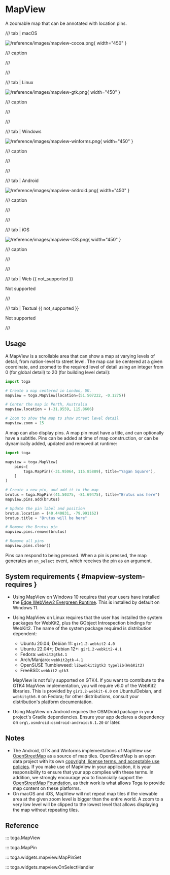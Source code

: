 # MapView

A zoomable map that can be annotated with location pins.

/// tab | macOS

![/reference/images/mapview-cocoa.png](/reference/images/mapview-cocoa.png){ width="450" }

/// caption

///

<!-- TODO: Update alt text -->

///

/// tab | Linux

![/reference/images/mapview-gtk.png](/reference/images/mapview-gtk.png){ width="450" }

/// caption

///

<!-- TODO: Update alt text -->

///

/// tab | Windows

![/reference/images/mapview-winforms.png](/reference/images/mapview-winforms.png){ width="450" }

/// caption

///

<!-- TODO: Update alt text -->

///

/// tab | Android

![/reference/images/mapview-android.png](/reference/images/mapview-android.png){ width="450" }

/// caption

///

<!-- TODO: Update alt text -->

///

/// tab | iOS

![/reference/images/mapview-iOS.png](/reference/images/mapview-iOS.png){ width="450" }

/// caption

///

<!-- TODO: Update alt text -->

///

/// tab | Web {{ not_supported }}

Not supported

///

/// tab | Textual {{ not_supported }}

Not supported

///

## Usage

A MapView is a scrollable area that can show a map at varying levels of detail, from nation-level to street level. The map can be centered at a given coordinate, and zoomed to the required level of detail using an integer from 0 (for global detail) to 20 (for building level detail):

```python
import toga

# Create a map centered in London, UK.
mapview = toga.MapView(location=(51.507222, -0.1275))

# Center the map in Perth, Australia
mapview.location = (-31.9559, 115.8606)

# Zoom to show the map to show street level detail
mapview.zoom = 15
```

A map can also display pins. A map pin must have a title, and can optionally have a subtitle. Pins can be added at time of map construction, or can be dynamically added, updated and removed at runtime:

```python
import toga

mapview = toga.MapView(
    pins=[
        toga.MapPin((-31.95064, 115.85889), title="Yagan Square"),
    ]
)

# Create a new pin, and add it to the map
brutus = toga.MapPin((41.50375, -81.69475), title="Brutus was here")
mapview.pins.add(brutus)

# Update the pin label and position
brutus.location = (40.440831, -79.991162)
brutus.title = "Brutus will be here"

# Remove the Brutus pin
mapview.pins.remove(brutus)

# Remove all pins
mapview.pins.clear()
```

Pins can respond to being pressed. When a pin is pressed, the map generates an `on_select` event, which receives the pin as an argument.

## System requirements  { #mapview-system-requires }

- Using MapView on Windows 10 requires that your users have installed the [Edge WebView2 Evergreen Runtime](https://developer.microsoft.com/en-us/microsoft-edge/webview2/#download). This is installed by default on Windows 11.

- Using MapView on Linux requires that the user has installed the system packages for WebKit2, plus the GObject Introspection bindings for WebKit2. The name of the system package required is distribution dependent:
    - Ubuntu 20.04; Debian 11: `gir1.2-webkit2-4.0`
    - Ubuntu 22.04+; Debian 12+: `gir1.2-webkit2-4.1`
    - Fedora: `webkit2gtk4.1`
    - Arch/Manjaro: `webkit2gtk-4.1`
    - OpenSUSE Tumbleweed: `libwebkit2gtk3 typelib(WebKit2)`
    - FreeBSD: `webkit2-gtk3`

  MapView is not fully supported on GTK4. If you want to contribute to   the GTK4 MapView implementation, you will require v6.0 of the WebKit2   libraries. This is provided by `gir1.2-webkit-6.0` on Ubuntu/Debian,   and `webkitgtk6.0` on Fedora; for other distributions, consult your   distribution's platform documentation.

- Using MapView on Android requires the OSMDroid package in your project's Gradle dependencies. Ensure your app declares a dependency on `org\.osmdroid:osmdroid-android:6.1.20` or later.

## Notes

- The Android, GTK and Winforms implementations of MapView use [OpenStreetMap](https://www.openstreetmap.org/about) as a source of map tiles. OpenStreetMap is an open data project with its own [copyright, license terms, and acceptable use policies](https://www.openstreetmap.org/copyright). If you make use of MapView in your application, it is your responsibility to ensure that your app complies with these terms. In addition, we strongly encourage you to financially support the [OpenStreetMap Foundation](https://osmfoundation.org), as their work is what allows Toga to provide map content on these platforms.
- On macOS and iOS, MapView will not repeat map tiles if the viewable area at the given zoom level is bigger than the entire world. A zoom to a very low level will be clipped to the lowest level that allows displaying the map without repeating tiles.

## Reference

::: toga.MapView

::: toga.MapPin

::: toga.widgets.mapview.MapPinSet

::: toga.widgets.mapview.OnSelectHandler
